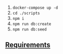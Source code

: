 1. `docker-compose up -d`
2. `cd ./scripts`
3. `npm i`
4. `npm run db:create`
5. `npm run db:seed`

## [Requirements](./requirements/index.md)
